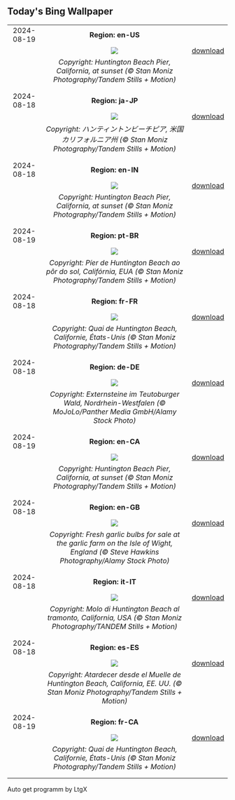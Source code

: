 ## Today's Bing Wallpaper
|      |      |      |
| :----: | :----: | :----: |
|2024-08-19|**Region: en-US**||
||![](https://www.bing.com/th?id=OHR.HuntingtonBeach_EN-US9892577517_UHD.jpg&pid=hp&w=1152&h=648&rs=1&c=4)| [download](https://www.bing.com/th?id=OHR.HuntingtonBeach_EN-US9892577517_UHD.jpg)|
||*Copyright: Huntington Beach Pier, California, at sunset (© Stan Moniz Photography/Tandem Stills + Motion)*
||
|||
|2024-08-18|**Region: ja-JP**||
||![](https://www.bing.com/th?id=OHR.HuntingtonBeach_JA-JP5169837017_UHD.jpg&pid=hp&w=1152&h=648&rs=1&c=4)| [download](https://www.bing.com/th?id=OHR.HuntingtonBeach_JA-JP5169837017_UHD.jpg)|
||*Copyright: ハンティントンビーチピア, 米国 カリフォルニア州 (© Stan Moniz Photography/Tandem Stills + Motion)*
||
|||
|2024-08-18|**Region: en-IN**||
||![](https://www.bing.com/th?id=OHR.HuntingtonBeach_EN-IN9332234048_UHD.jpg&pid=hp&w=1152&h=648&rs=1&c=4)| [download](https://www.bing.com/th?id=OHR.HuntingtonBeach_EN-IN9332234048_UHD.jpg)|
||*Copyright: Huntington Beach Pier, California, at sunset (© Stan Moniz Photography/Tandem Stills + Motion)*
||
|||
|2024-08-19|**Region: pt-BR**||
||![](https://www.bing.com/th?id=OHR.HuntingtonBeach_PT-BR8909327744_UHD.jpg&pid=hp&w=1152&h=648&rs=1&c=4)| [download](https://www.bing.com/th?id=OHR.HuntingtonBeach_PT-BR8909327744_UHD.jpg)|
||*Copyright: Píer de Huntington Beach ao pôr do sol, Califórnia, EUA (© Stan Moniz Photography/Tandem Stills + Motion)*
||
|||
|2024-08-18|**Region: fr-FR**||
||![](https://www.bing.com/th?id=OHR.HuntingtonBeach_FR-FR9728078384_UHD.jpg&pid=hp&w=1152&h=648&rs=1&c=4)| [download](https://www.bing.com/th?id=OHR.HuntingtonBeach_FR-FR9728078384_UHD.jpg)|
||*Copyright: Quai de Huntington Beach, Californie, États-Unis (© Stan Moniz Photography/Tandem Stills + Motion)*
||
|||
|2024-08-18|**Region: de-DE**||
||![](https://www.bing.com/th?id=OHR.ExternsteineTeutoburg_DE-DE6454962619_UHD.jpg&pid=hp&w=1152&h=648&rs=1&c=4)| [download](https://www.bing.com/th?id=OHR.ExternsteineTeutoburg_DE-DE6454962619_UHD.jpg)|
||*Copyright: Externsteine im Teutoburger Wald, Nordrhein-Westfalen (© MoJoLo/Panther Media GmbH/Alamy Stock Photo)*
||
|||
|2024-08-19|**Region: en-CA**||
||![](https://www.bing.com/th?id=OHR.HuntingtonBeach_EN-CA6417912965_UHD.jpg&pid=hp&w=1152&h=648&rs=1&c=4)| [download](https://www.bing.com/th?id=OHR.HuntingtonBeach_EN-CA6417912965_UHD.jpg)|
||*Copyright: Huntington Beach Pier, California, at sunset (© Stan Moniz Photography/Tandem Stills + Motion)*
||
|||
|2024-08-18|**Region: en-GB**||
||![](https://www.bing.com/th?id=OHR.GarlicFestival2024_EN-GB7313189944_UHD.jpg&pid=hp&w=1152&h=648&rs=1&c=4)| [download](https://www.bing.com/th?id=OHR.GarlicFestival2024_EN-GB7313189944_UHD.jpg)|
||*Copyright: Fresh garlic bulbs for sale at the garlic farm on the Isle of Wight, England (© Steve Hawkins Photography/Alamy Stock Photo)*
||
|||
|2024-08-18|**Region: it-IT**||
||![](https://www.bing.com/th?id=OHR.HuntingtonBeach_IT-IT5196436677_UHD.jpg&pid=hp&w=1152&h=648&rs=1&c=4)| [download](https://www.bing.com/th?id=OHR.HuntingtonBeach_IT-IT5196436677_UHD.jpg)|
||*Copyright: Molo di Huntington Beach al tramonto, California, USA (© Stan Moniz Photography/TANDEM Stills + Motion)*
||
|||
|2024-08-18|**Region: es-ES**||
||![](https://www.bing.com/th?id=OHR.HuntingtonBeach_ES-ES7631067128_UHD.jpg&pid=hp&w=1152&h=648&rs=1&c=4)| [download](https://www.bing.com/th?id=OHR.HuntingtonBeach_ES-ES7631067128_UHD.jpg)|
||*Copyright: Atardecer desde el Muelle de Huntington Beach, California, EE. UU. (© Stan Moniz Photography/Tandem Stills + Motion)*
||
|||
|2024-08-19|**Region: fr-CA**||
||![](https://www.bing.com/th?id=OHR.HuntingtonBeach_FR-CA9451571426_UHD.jpg&pid=hp&w=1152&h=648&rs=1&c=4)| [download](https://www.bing.com/th?id=OHR.HuntingtonBeach_FR-CA9451571426_UHD.jpg)|
||*Copyright: Quai de Huntington Beach, Californie, États-Unis (© Stan Moniz Photography/Tandem Stills + Motion)*
||
|||

Auto get programm by LtgX

